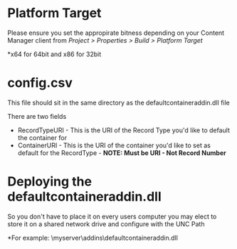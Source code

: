 # Platform Target
Please ensure you set the appropirate bitness depending on your Content Manager client from <i>Project > Properties > Build > Platform Target</i>

*x64 for 64bit and x86 for 32bit

# config.csv
This file should sit in the same directory as the defaultcontaineraddin.dll file

There are two fields
* RecordTypeURI - This is the URI of the Record Type you'd like to default the container for
* ContainerURI - This is the URI of the container you'd like to set as default for the RecordType - <b>NOTE: Must be URI - Not Record Number</b>

# Deploying the defaultcontaineraddin.dll
So you don't have to place it on every users computer you may elect to store it on a shared network drive and configure with the UNC Path

*For example: \\myserver\addins\defaultcontaineraddin.dll


